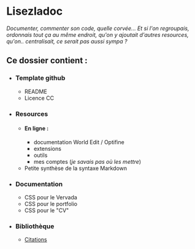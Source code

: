 # Lisezladoc

*Documenter, commenter son code, quelle corvée... Et si l'on regroupais, ordonnais tout ça au même endroit, qu'on y ajoutait d'autres resources, qu'on.. centralisait, ce serait pas aussi sympa ?*

## Ce dossier contient :

- ### Template github
    - README
    - Licence CC  
      
- ### Resources
    - #### En ligne :
        - documentation World Edit / Optifine
        - extensions
        - outils
        - mes comptes (*je savais pas où les mettre*)
    - Petite synthèse de la syntaxe Markdown

- ### Documentation
    - CSS pour le Vervada
    - CSS pour le portfolio
    - CSS pour le "CV"
    
- ### Bibliothèque
    - [Citations](./Biblioth%C3%A8que/Citations.md "Ouvre le fichier citations")
